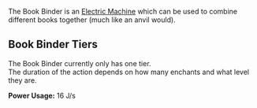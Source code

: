 The Book Binder is an [Electric Machine](https://github.com/Slimefun/Slimefun4/wiki/Electric-Machines) which can be used to combine different books together (much like an anvil would).  

## Book Binder Tiers
The Book Binder currently only has one tier.  
The duration of the action depends on how many enchants and what level they are.

**Power Usage:** 16 J/s
